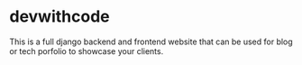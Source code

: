 # devwithcode

This is a full django backend and frontend website that can be used for blog or tech porfolio to showcase your clients.
